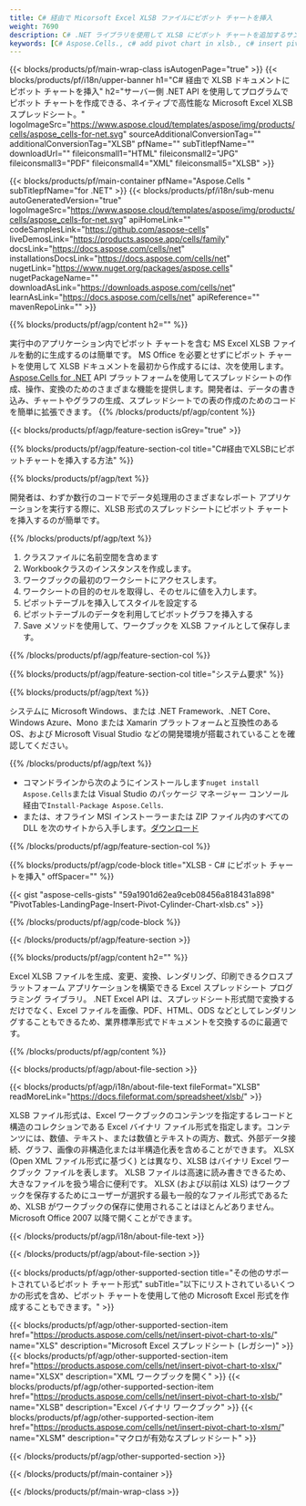 ```yaml
---
title: C# 経由で Micorsoft Excel XLSB ファイルにピボット チャートを挿入
weight: 7690
description: C# .NET ライブラリを使用して XLSB にピボット チャートを追加するサンプル コード。 VB.NET、Asp.NET、または .NET ベースのアプリケーション内の XLSB ファイルにピボット チャートを挿入するには、このコードを使用します。
keywords: [C# Aspose.Cells., c# add pivot chart in xlsb., c# insert pivot chart in xlsb., c# create pivot chart in xlsb., c# modify pivot chart in xlsb., access pivot chart in xlsb]
---
```

{{< blocks/products/pf/main-wrap-class isAutogenPage="true" >}}
{{< blocks/products/pf/i18n/upper-banner h1="C# 経由で XLSB ドキュメントにピボット チャートを挿入" h2="サーバー側 .NET API を使用してプログラムでピボット チャートを作成できる、ネイティブで高性能な Microsoft Excel XLSB スプレッドシート。" logoImageSrc="https://www.aspose.cloud/templates/aspose/img/products/cells/aspose_cells-for-net.svg" sourceAdditionalConversionTag="" additionalConversionTag="XLSB" pfName="" subTitlepfName="" downloadUrl="" fileiconsmall1="HTML" fileiconsmall2="JPG" fileiconsmall3="PDF" fileiconsmall4="XML" fileiconsmall5="XLSB" >}}

{{< blocks/products/pf/main-container pfName="Aspose.Cells " subTitlepfName="for .NET" >}}
{{< blocks/products/pf/i18n/sub-menu autoGeneratedVersion="true" logoImageSrc="https://www.aspose.cloud/templates/aspose/img/products/cells/aspose_cells-for-net.svg" apiHomeLink="" codeSamplesLink="https://github.com/aspose-cells" liveDemosLink="https://products.aspose.app/cells/family" docsLink="https://docs.aspose.com/cells/net" installationsDocsLink="https://docs.aspose.com/cells/net" nugetLink="https://www.nuget.org/packages/aspose.cells" nugetPackageName="" downloadAsLink="https://downloads.aspose.com/cells/net" learnAsLink="https://docs.aspose.com/cells/net" apiReference="" mavenRepoLink="" >}}

{{% blocks/products/pf/agp/content h2="" %}}

実行中のアプリケーション内でピボット チャートを含む MS Excel XLSB ファイルを動的に生成するのは簡単です。 MS Office を必要とせずにピボット チャートを使用して XLSB ドキュメントを最初から作成するには、次を使用します。[Aspose.Cells for .NET](https://products.aspose.com/cells/net) API プラットフォームを使用してスプレッドシートの作成、操作、変換のためのさまざまな機能を提供します。開発者は、データの書き込み、チャートやグラフの生成、スプレッドシートでの表の作成のためのコードを簡単に拡張できます。
{{% /blocks/products/pf/agp/content %}}

{{< blocks/products/pf/agp/feature-section isGrey="true" >}}

{{% blocks/products/pf/agp/feature-section-col title="C#経由でXLSBにピボットチャートを挿入する方法" %}}

{{% blocks/products/pf/agp/text %}}

開発者は、わずか数行のコードでデータ処理用のさまざまなレポート アプリケーションを実行する際に、XLSB 形式のスプレッドシートにピボット チャートを挿入するのが簡単です。

{{% /blocks/products/pf/agp/text %}}

1. クラスファイルに名前空間を含めます
1.  Workbookクラスのインスタンスを作成します。
1. ワークブックの最初のワークシートにアクセスします。
1. ワークシートの目的のセルを取得し、そのセルに値を入力します。
1. ピボットテーブルを挿入してスタイルを設定する
1. ピボットテーブルのデータを利用してピボットグラフを挿入する
1.  Save メソッドを使用して、ワークブックを XLSB ファイルとして保存します。

{{% /blocks/products/pf/agp/feature-section-col %}}

{{% blocks/products/pf/agp/feature-section-col title="システム要求" %}}

{{% blocks/products/pf/agp/text %}}

システムに Microsoft Windows、または .NET Framework、.NET Core、Windows Azure、Mono または Xamarin プラットフォームと互換性のある OS、および Microsoft Visual Studio などの開発環境が搭載されていることを確認してください。

{{% /blocks/products/pf/agp/text %}}

- コマンドラインから次のようにインストールします<code>nuget install Aspose.Cells</code>または Visual Studio のパッケージ マネージャー コンソール経由で<code>Install-Package Aspose.Cells</code>.
- または、オフライン MSI インストーラーまたは ZIP ファイル内のすべての DLL を次のサイトから入手します。<a href="https://downloads.aspose.com/cells/net">ダウンロード</a>

{{% /blocks/products/pf/agp/feature-section-col %}}

{{% blocks/products/pf/agp/code-block title="XLSB - C# にピボット チャートを挿入" offSpacer="" %}}

{{< gist "aspose-cells-gists" "59a1901d62ea9ceb08456a818431a898" "PivotTables-LandingPage-Insert-Pivot-Cylinder-Chart-xlsb.cs" >}}

{{% /blocks/products/pf/agp/code-block %}}

{{< /blocks/products/pf/agp/feature-section >}}

<!-- aboutfile Starts -->     
{{% blocks/products/pf/agp/content h2="" %}}

Excel XLSB ファイルを生成、変更、変換、レンダリング、印刷できるクロスプラットフォーム アプリケーションを構築できる Excel スプレッドシート プログラミング ライブラリ。 .NET Excel API は、スプレッドシート形式間で変換するだけでなく、Excel ファイルを画像、PDF、HTML、ODS などとしてレンダリングすることもできるため、業界標準形式でドキュメントを交換するのに最適です。


{{% /blocks/products/pf/agp/content %}}

{{< blocks/products/pf/agp/about-file-section >}}

{{< blocks/products/pf/agp/i18n/about-file-text fileFormat="XLSB" readMoreLink="https://docs.fileformat.com/spreadsheet/xlsb/" >}}

XLSB ファイル形式は、Excel ワークブックのコンテンツを指定するレコードと構造のコレクションである Excel バイナリ ファイル形式を指定します。コンテンツには、数値、テキスト、または数値とテキストの両方、数式、外部データ接続、グラフ、画像の非構造化または半構造化表を含めることができます。 XLSX (Open XML ファイル形式に基づく) とは異なり、XLSB はバイナリ Excel ワークブック ファイルを表します。 XLSB ファイルは高速に読み書きできるため、大きなファイルを扱う場合に便利です。 XLSX (および以前は XLS) はワークブックを保存するためにユーザーが選択する最も一般的なファイル形式であるため、XLSB がワークブックの保存に使用されることはほとんどありません。 Microsoft Office 2007 以降で開くことができます。

{{< /blocks/products/pf/agp/i18n/about-file-text >}}

{{< /blocks/products/pf/agp/about-file-section >}}
<!-- aboutfile Ends -->

{{< blocks/products/pf/agp/other-supported-section title="その他のサポートされているピボット チャート形式" subTitle="以下にリストされているいくつかの形式を含め、ピボット チャートを使用して他の Microsoft Excel 形式を作成することもできます。" >}}

{{< blocks/products/pf/agp/other-supported-section-item href="https://products.aspose.com/cells/net/insert-pivot-chart-to-xls/" name="XLS" description="Microsoft Excel スプレッドシート (レガシー)" >}}
{{< blocks/products/pf/agp/other-supported-section-item href="https://products.aspose.com/cells/net/insert-pivot-chart-to-xlsx/" name="XLSX" description="XML ワークブックを開く" >}}
{{< blocks/products/pf/agp/other-supported-section-item href="https://products.aspose.com/cells/net/insert-pivot-chart-to-xlsb/" name="XLSB" description="Excel バイナリ ワークブック" >}}
{{< blocks/products/pf/agp/other-supported-section-item href="https://products.aspose.com/cells/net/insert-pivot-chart-to-xlsm/" name="XLSM" description="マクロが有効なスプレッドシート" >}}

{{< /blocks/products/pf/agp/other-supported-section >}}

{{< /blocks/products/pf/main-container >}}
    
{{< /blocks/products/pf/main-wrap-class >}}
